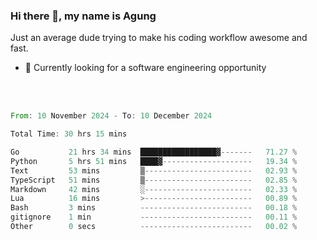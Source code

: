 ### Hi there 👋, my name is Agung
Just an average dude trying to make his coding workflow awesome and fast.

<!--
**agungfir98/agungfir98** is a ✨ _special_ ✨ repository because its `README.md` (this file) appears on your GitHub profile.
-->

- 🔭 Currently looking for a software engineering opportunity
<br/>
<br/>
<!--START_SECTION:waka-->

```rust
From: 10 November 2024 - To: 10 December 2024

Total Time: 30 hrs 15 mins

Go           21 hrs 34 mins  █████████████████▓-------   71.27 %
Python       5 hrs 51 mins   ████▓--------------------   19.34 %
Text         53 mins         ▒------------------------   02.93 %
TypeScript   51 mins         ▒------------------------   02.85 %
Markdown     42 mins         ░------------------------   02.33 %
Lua          16 mins         >------------------------   00.89 %
Bash         3 mins          -------------------------   00.18 %
gitignore    1 min           -------------------------   00.11 %
Other        0 secs          -------------------------   00.02 %
```

<!--END_SECTION:waka-->

